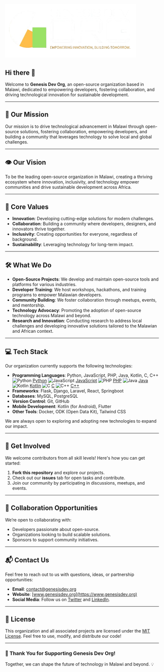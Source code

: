 # ![Genesis logo](GenesisV2.png)

## Hi there 👋
Welcome to **Genesis Dev Org**, an open-source organization based in Malawi, dedicated to empowering developers, fostering collaboration, and driving technological innovation for sustainable development.

---

## 🌟 **Our Mission**

Our mission is to drive technological advancement in Malawi through open-source solutions, fostering collaboration, empowering developers, and building a community that leverages technology to solve local and global challenges.

---

## 👁️ **Our Vision**

To be the leading open-source organization in Malawi, creating a thriving ecosystem where innovation, inclusivity, and technology empower communities and drive sustainable development across Africa.

---

## 🎯 **Core Values**

- **Innovation**: Developing cutting-edge solutions for modern challenges.
- **Collaboration**: Building a community where developers, designers, and innovators thrive together.
- **Inclusivity**: Creating opportunities for everyone, regardless of background.
- **Sustainability**: Leveraging technology for long-term impact.

---

## 🛠️ **What We Do**

- **Open-Source Projects**: We develop and maintain open-source tools and platforms for various industries.
- **Developer Training**: We host workshops, hackathons, and training programs to empower Malawian developers.
- **Community Building**: We foster collaboration through meetups, events, and mentorship.
- **Technology Advocacy**: Promoting the adoption of open-source technology across Malawi and beyond.
- **Research and Innovation**: Conducting research to address local challenges and developing innovative solutions tailored to the Malawian and African context.

---

## 💻 **Tech Stack**

Our organization currently supports the following technologies:

- **Programming Languages**: Python, JavaScript, PHP, Java, Kotlin, C, C++
  ![Python](https://img.shields.io/badge/-Python-blue?logo=python&logoColor=white) [Python](https://www.python.org/)
  ![JavaScript](https://img.shields.io/badge/-JavaScript-yellow?logo=javascript&logoColor=white) [JavaScript](https://developer.mozilla.org/en-US/docs/Web/JavaScript)
  ![PHP](https://img.shields.io/badge/-PHP-777BB4?logo=php&logoColor=white) [PHP](https://www.php.net/)
  ![Java](https://img.shields.io/badge/-Java-orange?logo=java&logoColor=white) [Java](https://www.java.com/)
  ![Kotlin](https://img.shields.io/badge/-Kotlin-purple?logo=kotlin&logoColor=white) [Kotlin](https://kotlinlang.org/)
  ![C](https://img.shields.io/badge/-C-gray?logo=c&logoColor=white) [C](https://en.wikipedia.org/wiki/C_(programming_language))
  ![C++](https://img.shields.io/badge/-C++-00599C?logo=c%2B%2B&logoColor=white) [C++](https://en.wikipedia.org/wiki/C%2B%2B)
- **Frameworks**: Flask, Django, Laravel, React, Springboot
- **Databases**: MySQL, PostgreSQL
- **Version Control**: Git, GitHub
- **Mobile Development**: Kotlin (for Android), Flutter
- **Other Tools**: Docker, ODK (Open Data Kit), Tailwind CSS

We are always open to exploring and adopting new technologies to expand our impact.

---

## 🚀 **Get Involved**

We welcome contributors from all skill levels! Here's how you can get started:

1. **Fork this repository** and explore our projects.
2. Check out our **issues** tab for open tasks and contribute.
3. Join our community by participating in discussions, meetups, and events.

---

## 🤝 **Collaboration Opportunities**

We’re open to collaborating with:
- Developers passionate about open-source.
- Organizations looking to build scalable solutions.
- Sponsors to support community initiatives.

---

## 📬 **Contact Us**

Feel free to reach out to us with questions, ideas, or partnership opportunities:

- **Email**: [contact@genesisdev.org](mailto:contact@genesisdev.org)
- **Website**: [www.genesisdev.org](https://www.genesisdev.org)
- **Social Media**: Follow us on [Twitter](https://twitter.com/genesisdevorg) and [LinkedIn](https://linkedin.com/company/genesisdevorg).

---

## 📄 **License**

This organization and all associated projects are licensed under the [MIT License](LICENSE). Feel free to use, modify, and distribute our code!

---

### 🙌 **Thank You for Supporting Genesis Dev Org!**

Together, we can shape the future of technology in Malawi and beyond. 💡

<!--

**Here are some ideas to get you started:**

🙋‍♀️ A short introduction - what is your organization all about?
🌈 Contribution guidelines - how can the community get involved?
👩‍💻 Useful resources - where can the community find your docs? Is there anything else the community should know?
🍿 Fun facts - what does your team eat for breakfast?
🧙 Remember, you can do mighty things with the power of [Markdown](https://docs.github.com/github/writing-on-github/getting-started-with-writing-and-formatting-on-github/basic-writing-and-formatting-syntax)
-->
